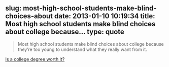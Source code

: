 slug: most-high-school-students-make-blind-choices-about
date: 2013-01-10 10:19:34
title: Most high school students make blind choices about college because...
type: quote
---

> Most high school students make blind choices about college because they’re too young to understand what they really want from it.

[Is a college degree worth it?](http://scottberkun.com/2013/is-a-college-degree-worth-it/)
